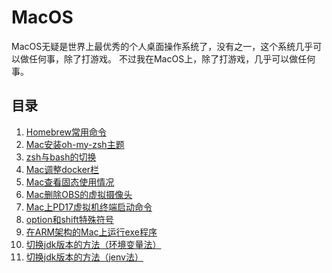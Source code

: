 # MacOS

MacOS无疑是世界上最优秀的个人桌面操作系统了，没有之一，这个系统几乎可以做任何事，除了打游戏。
不过我在MacOS上，除了打游戏，几乎可以做任何事。

## 目录

1. [Homebrew常用命令](../MacOS/Homebrew常用命令.md)
2. [Mac安装oh-my-zsh主题](../MacOS/Mac安装oh-my-zsh主题.md)
3. [zsh与bash的切换](../Linux/zsh与bash的切换.md)
4. [Mac调整docker栏](./Mac调整docker栏.md)
5. [Mac查看固态使用情况](../MacOS/Mac查看固态使用情况.md)
6. [Mac删除OBS的虚拟摄像头](../MacOS/Mac删除OBS的虚拟摄像头.md)
7. [Mac上PD17虚拟机终端启动命令](../MacOS/Mac上PD17虚拟机终端启动命令.md)
8. [option和shift特殊符号](../MacOS/option和shift特殊符号.md)
9. [在ARM架构的Mac上运行exe程序](../MacOS/在ARM架构的Mac上运行exe程序.md)
10. [切换jdk版本的方法（环境变量法）](../MacOS/切换jdk版本的方法（环境变量法）.md)
11. [切换jdk版本的方法（jenv法）](../MacOS/切换jdk版本的方法（jenv法）.md)
